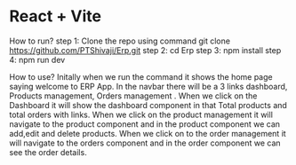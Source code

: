 # React + Vite
How to run?
step 1: Clone the repo using command
        git clone https://github.com/PTShivaji/Erp.git
step 2: cd Erp 
step 3: npm install
step 4: npm run dev

How to use?
   Initally when we run the command it shows the home page saying welcome to ERP App.
   In the navbar there will be a 3 links dashboard, Products management, Orders management .
   When we click on the Dashboard it will show the dashboard component in that Total products and total orders with links.
   When we click on the product management it will  navigate to the product component and in the product component we can add,edit and delete products.
   When we click on to the order management it will navigate to the orders component and in the order component we can see the order details.

        
